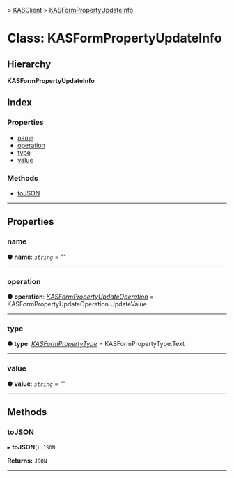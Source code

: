 [](../README.md) > [KASClient](../modules/kasclient.md) > [KASFormPropertyUpdateInfo](../classes/kasclient.kasformpropertyupdateinfo.md)

# Class: KASFormPropertyUpdateInfo

## Hierarchy

**KASFormPropertyUpdateInfo**

## Index

### Properties

* [name](kasclient.kasformpropertyupdateinfo.md#name)
* [operation](kasclient.kasformpropertyupdateinfo.md#operation)
* [type](kasclient.kasformpropertyupdateinfo.md#type)
* [value](kasclient.kasformpropertyupdateinfo.md#value)
### Methods

* [toJSON](kasclient.kasformpropertyupdateinfo.md#tojson)

---

## Properties

<a id="name"></a>

###  name

**● name**: *`string`* = ""

___

<a id="operation"></a>

###  operation

**● operation**: *[KASFormPropertyUpdateOperation](../enums/kasclient.kasformpropertyupdateoperation.md)* =  KASFormPropertyUpdateOperation.UpdateValue

___

<a id="type"></a>

###  type

**● type**: *[KASFormPropertyType](../enums/kasclient.kasformpropertytype.md)* =  KASFormPropertyType.Text

___

<a id="value"></a>

###  value

**● value**: *`string`* = ""

___

## Methods

<a id="tojson"></a>

###  toJSON

▸ **toJSON**(): `JSON`

**Returns:** `JSON`

___

